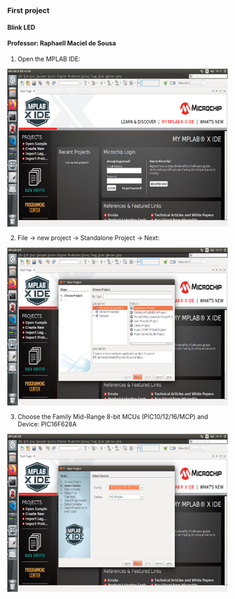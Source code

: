 ### First project

#### Blink LED

#### Professor: Raphaell Maciel de Sousa


1. Open the MPLAB IDE:

<p align="center">
    <img src="./figs/open_ide.png" width="600" height="360" title="Open IDE">
</p> 

2. File -> new project -> Standalone Project -> Next:

<p align="center">
    <img src="./figs/new_project.png" width="600" height="360" title="New Project">
</p> 

3. Choose the Family Mid-Range 8-bit MCUs (PIC10/12/16/MCP) and Device: PIC16F628A

<p align="center">
    <img src="./figs/project_one.png" width="600" height="360" title="New Project">
</p>
